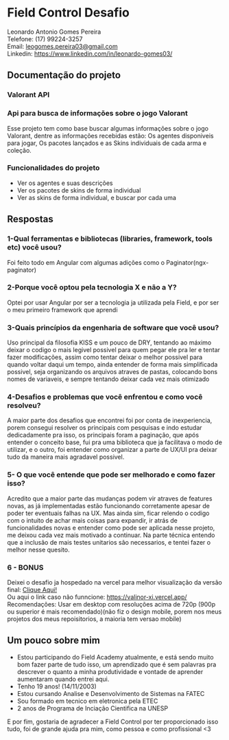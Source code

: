 # Field Control Desafio
Leonardo Antonio Gomes Pereira <br>
Telefone: (17) 99224-3257 <br>
Email: leogomes.pereira03@gmail.com <br>
Linkedin: https://www.linkedin.com/in/leonardo-gomes03/

## Documentação do projeto
### Valorant API

### Api para busca de informações sobre o jogo Valorant
Esse projeto tem como base buscar algumas informações sobre o jogo Valorant, dentre as informações recebidas estão: Os agentes disponiveis para jogar, Os pacotes lançados e as Skins individuais de cada arma e coleção.

### Funcionalidades do projeto
- Ver os agentes e suas descrições
- Ver os pacotes de skins de forma individual
- Ver as skins de forma individual, e buscar por cada uma

## Respostas
### 1-Qual ferramentas e bibliotecas (libraries, framework, tools etc) você usou?
Foi feito todo em Angular com algumas adições como o Paginator(ngx-paginator)

### 2-Porque você optou pela tecnologia X e não a Y?
Optei por usar Angular por ser a tecnologia ja utilizada pela Field, e por ser o meu primeiro framework que aprendi

### 3-Quais princípios da engenharia de software que você usou?
Uso principal da filosofia KISS e um pouco de DRY, tentando ao máximo deixar o codigo o mais legivel possivel para quem pegar ele pra ler e tentar fazer modificações, assim como tentar deixar o melhor possivel para quando voltar daqui um tempo, ainda entender de forma mais simplificada possivel, seja organizando os arquivos atraves de pastas, colocando bons nomes de variaveis, e sempre tentando deixar cada vez mais otimizado

### 4-Desafios e problemas que você enfrentou e como você resolveu?
A maior parte dos desafios que encontrei foi por conta de inexperiencia, porem consegui resolver os principais com pesquisas e indo estudar dedicadamente pra isso, os principais foram a paginação, que após entender o conceito base, fui pra uma biblioteca que ja facilitava o modo de utilizar, e o outro, foi entender como organizar a parte de UX/UI pra deixar tudo da maneira mais agradavel possivel.

### 5- O que você entende que pode ser melhorado e como fazer isso?
Acredito que a maior parte das mudanças podem vir atraves de features novas, as já implementadas estão funcionando corretamente apesar de poder ter eventuais falhas na UX. Mas ainda sim, ficar relendo o codigo com o intuito de achar mais coisas para expandir, ir atrás de funcionalidades novas e entender como pode ser aplicada nesse projeto, me deixou cada vez mais motivado a continuar. Na parte técnica entendo que a inclusão de mais testes unitarios são necessarios, e tentei fazer o melhor nesse quesito.

### 6 - BONUS
Deixei o desafio ja hospedado na vercel para melhor visualização da versão final: <a href="https://valinor-xi.vercel.app/" target="_blank">Clique Aqui!</a> <br>
Ou aqui o link caso não funncione: https://valinor-xi.vercel.app/ <br>
Recomendações: Usar em desktop com resoluções acima de 720p (900p ou superior é mais recomendado)(não fiz o design mobile, porem nos meus projetos dos meus repoisitorios, a maioria tem versao mobile)

## Um pouco sobre mim
- Estou participando do Field Academy atualmente, e está sendo muito bom fazer parte de tudo isso, um aprendizado que é sem palavras pra descrever o quanto a minha produtividade e vontade de aprender aumentaram quando entrei aqui.
- Tenho 19 anos! (14/11/2003)
- Estou cursando Analise e Desenvolvimento de Sistemas na FATEC
- Sou formado em tecnico em eletronica pela ETEC
- 2 anos de Programa de Inciação Cientifica na UNESP

E por fim, gostaria de agradecer a Field Control por ter proporcionado isso tudo, foi de grande ajuda pra mim, como pessoa e como profissional <3
